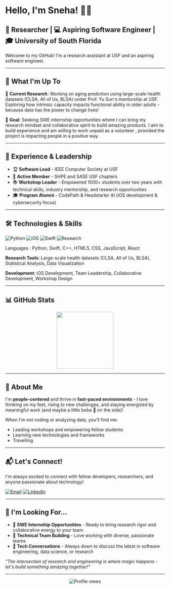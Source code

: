 # Hello, I'm Sneha! 👋🧋

## 🔬 Researcher | 💻 Aspiring Software Engineer | 🎓 University of South Florida

Welcome to my GitHub! I'm a research assistant at USF and an aspiring software engineer.

---

## 🚀 What I'm Up To

🔬 **Current Research**: Working on aging prediction using large-scale health datasets (CLSA, All of Us, BLSA) under Prof. Yu Sun's mentorship at USF. Exploring how intrinsic capacity impacts functional ability in older adults - because data has the power to change lives!

🎯 **Goal**: Seeking SWE internship opportunities where I can bring my research mindset and collaborative spirit to build amazing products. I aim to build experience and am willing to work unpaid as a volunteer , provided the project is impacting people in a positive way.

---

## 💼 Experience & Leadership

- 🏆 **Software Lead** - IEEE Computer Society at USF
- 🌟 **Active Member** - SHPE and SASE USF chapters
- 📚 **Workshop Leader** - Empowered 1000+ students over two years with technical skills, industry mentorship, and research opportunities
- 🎓 **Program Alumni** - CodePath & Headstarter AI (iOS development & cybersecurity focus)

---

## 🛠️ Technologies & Skills

![Python](https://img.shields.io/badge/Python-3776AB?style=flat&logo=python&logoColor=white)
![iOS](https://img.shields.io/badge/iOS-000000?style=flat&logo=ios&logoColor=white)
![Swift](https://img.shields.io/badge/Swift-FA7343?style=flat&logo=swift&logoColor=white)
![Research](https://img.shields.io/badge/Research-4285F4?style=flat&logo=google-scholar&logoColor=white)

Languages : Python, Swift, C++, HTML5, CSS, JavaScript, React

**Research Tools**: Large-scale health datasets (CLSA, All of Us, BLSA), Statistical Analysis, Data Visualization

**Development**: iOS Development, Team Leadership, Collaborative Development, Workshop Design

---

## 📊 GitHub Stats

<div align="center">
  <img height="180em" src="https://github-readme-stats.vercel.app/api/top-langs/?username=sirisneha99&layout=compact&langs_count=7&theme=radical"/>
</div>

---

## 🌟 About Me

I'm **people-centered** and thrive in **fast-paced environments** - I love thinking on my feet, rising to new challenges, and staying energized by meaningful work (and maybe a little boba 🧋 on the side)!

When I'm not coding or analyzing data, you'll find me:
- Leading workshops and empowering fellow students
- Learning new technologies and frameworks
- Travelling 

---

## 📬 Let's Connect!

I'm always excited to connect with fellow developers, researchers, and anyone passionate about technology!

[![Email](https://img.shields.io/badge/Email-D14836?style=for-the-badge&logo=gmail&logoColor=white)](mailto:nsnehasiri@gmail.com)
[![LinkedIn](https://img.shields.io/badge/LinkedIn-0077B5?style=for-the-badge&logo=linkedin&logoColor=white)](https://linkedin.com/in/snehasiri)

---

## 🎯 I'm Looking For...

- 🚀 **SWE Internship Opportunities** - Ready to bring research rigor and collaborative energy to your team
- 🤝 **Technical Team Building** - Love working with diverse, passionate teams
- 💬 **Tech Conversations** - Always down to discuss the latest in software engineering, data science, or research

*"The intersection of research and engineering is where magic happens - let's build something amazing together!"*

---

<div align="center">
  <img src="https://komarev.com/ghpvc/?username=sirisneha99&color=blueviolet&style=flat-square&label=Profile+Views" alt="Profile views" />
</div>
